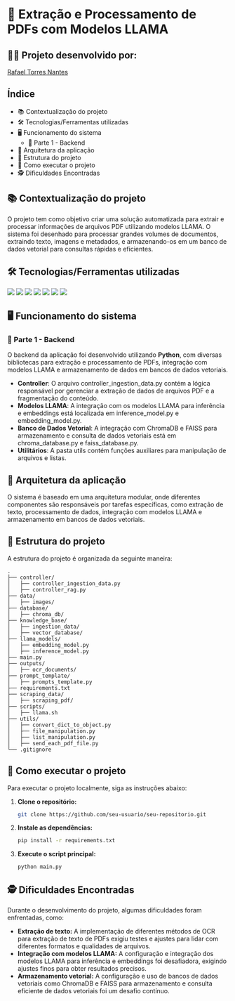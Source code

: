 # 🦙 Extração e Processamento de PDFs com Modelos LLAMA

## 👨‍💻 Projeto desenvolvido por: 
[Rafael Torres Nantes](https://github.com/rafael-torres-nantes)

## Índice

* 📚 Contextualização do projeto
* 🛠️ Tecnologias/Ferramentas utilizadas
* 🖥️ Funcionamento do sistema
   * 🧩 Parte 1 - Backend
* 🔀 Arquitetura da aplicação
* 📁 Estrutura do projeto
* 📌 Como executar o projeto
* 🕵️ Dificuldades Encontradas

## 📚 Contextualização do projeto

O projeto tem como objetivo criar uma solução automatizada para extrair e processar informações de arquivos PDF utilizando modelos LLAMA. O sistema foi desenhado para processar grandes volumes de documentos, extraindo texto, imagens e metadados, e armazenando-os em um banco de dados vetorial para consultas rápidas e eficientes.

## 🛠️ Tecnologias/Ferramentas utilizadas

[<img src="https://img.shields.io/badge/Python-3776AB?logo=python&logoColor=white">](https://www.python.org/)
[<img src="https://img.shields.io/badge/Visual_Studio_Code-007ACC?logo=visual-studio-code&logoColor=white">](https://code.visualstudio.com/)
[<img src="https://img.shields.io/badge/Fitz-BC1A3D?logo=python&logoColor=white">](https://pypi.org/project/fitz/)
[<img src="https://img.shields.io/badge/LangChain-005C84?logo=python&logoColor=white">](https://langchain.com/)
[<img src="https://img.shields.io/badge/ChromaDB-FF9900?logo=database&logoColor=white">](https://www.chromadb.com/)
[<img src="https://img.shields.io/badge/FAISS-0073BB?logo=database&logoColor=white">](https://github.com/facebookresearch/faiss)
[<img src="https://img.shields.io/badge/GitHub-181717?logo=github&logoColor=white">](https://github.com/)

## 🖥️ Funcionamento do sistema

### 🧩 Parte 1 - Backend

O backend da aplicação foi desenvolvido utilizando **Python**, com diversas bibliotecas para extração e processamento de PDFs, integração com modelos LLAMA e armazenamento de dados em bancos de dados vetoriais.

* **Controller**: O arquivo controller_ingestion_data.py contém a lógica responsável por gerenciar a extração de dados de arquivos PDF e a fragmentação do conteúdo.
* **Modelos LLAMA**: A integração com os modelos LLAMA para inferência e embeddings está localizada em inference_model.py e embedding_model.py.
* **Banco de Dados Vetorial**: A integração com ChromaDB e FAISS para armazenamento e consulta de dados vetoriais está em chroma_database.py e faiss_database.py.
* **Utilitários**: A pasta utils contém funções auxiliares para manipulação de arquivos e listas.

## 🔀 Arquitetura da aplicação

O sistema é baseado em uma arquitetura modular, onde diferentes componentes são responsáveis por tarefas específicas, como extração de texto, processamento de dados, integração com modelos LLAMA e armazenamento em bancos de dados vetoriais.

## 📁 Estrutura do projeto

A estrutura do projeto é organizada da seguinte maneira:

```
.
├── controller/
│   ├── controller_ingestion_data.py
│   ├── controller_rag.py
├── data/
│   ├── images/
├── database/
│   ├── chroma_db/
├── knowledge_base/
│   ├── ingestion_data/
│   ├── vector_database/
├── llama_models/
│   ├── embedding_model.py
│   ├── inference_model.py
├── main.py
├── outputs/
│   ├── ocr_documents/
├── prompt_template/
│   ├── prompts_template.py
├── requirements.txt
├── scraping_data/
│   ├── scraping_pdf/
├── scripts/
│   ├── llama.sh
├── utils/
│   ├── convert_dict_to_object.py
│   ├── file_manipulation.py
│   ├── list_manipulation.py
│   ├── send_each_pdf_file.py
└── .gitignore
```

## 📌 Como executar o projeto

Para executar o projeto localmente, siga as instruções abaixo:

1. **Clone o repositório:**
   ```bash
   git clone https://github.com/seu-usuario/seu-repositorio.git
   ```

2. **Instale as dependências:**
   ```bash
   pip install -r requirements.txt
   ```

3. **Execute o script principal:**
   ```bash
   python main.py
   ```

## 🕵️ Dificuldades Encontradas

Durante o desenvolvimento do projeto, algumas dificuldades foram enfrentadas, como:

- **Extração de texto:** A implementação de diferentes métodos de OCR para extração de texto de PDFs exigiu testes e ajustes para lidar com diferentes formatos e qualidades de arquivos.
- **Integração com modelos LLAMA:** A configuração e integração dos modelos LLAMA para inferência e embeddings foi desafiadora, exigindo ajustes finos para obter resultados precisos.
- **Armazenamento vetorial:** A configuração e uso de bancos de dados vetoriais como ChromaDB e FAISS para armazenamento e consulta eficiente de dados vetoriais foi um desafio contínuo.
